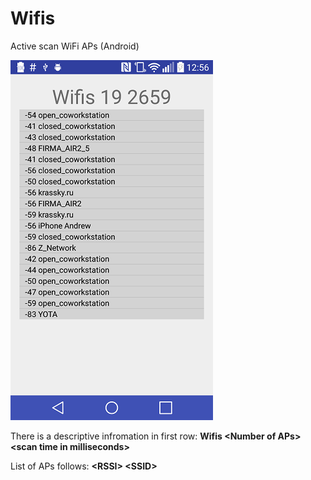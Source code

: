 # Wifis
Active scan WiFi APs (Android)

![Alt text](/sceenshots/device-2016-03-25-125627.png?raw=true "Main activity")

There is a descriptive infromation in first row: 
**Wifis \<Number of APs\> \<scan time in milliseconds\>**

List of APs follows: **\<RSSI\> \<SSID\>**

